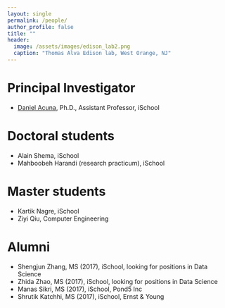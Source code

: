 ```yaml
---
layout: single
permalink: /people/
author_profile: false
title: ""
header:
  image: /assets/images/edison_lab2.png
  caption: "Thomas Alva Edison lab, West Orange, NJ"
---
```


# Principal Investigator

- [Daniel Acuna](/about), Ph.D., Assistant Professor, iSchool

# Doctoral students

- Alain Shema, iSchool
- Mahboobeh Harandi (research practicum), iSchool

# Master students

- Kartik Nagre, iSchool
- Ziyi Qiu, Computer Engineering

# Alumni

- Shengjun Zhang, MS (2017), iSchool, looking for positions in Data Science
- Zhida Zhao, MS (2017), iSchool, looking for positions in Data Science
- Manas Sikri, MS (2017), iSchool, Pond5 Inc
- Shrutik Katchhi, MS (2017), iSchool, Ernst & Young
